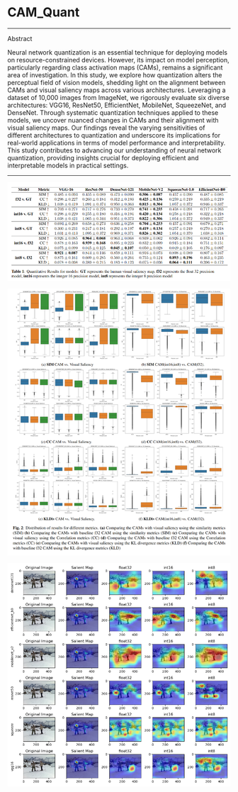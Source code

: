 # CAM_Quant

---
Abstract

Neural network quantization is an essential technique for deploying models on resource-constrained devices. However, its impact on model perception, particularly regarding class activation maps (CAMs), remains a significant area of investigation. In this study, we explore how quantization alters the perceptual field of vision models, shedding light on the alignment between CAMs and visual saliency maps across various architectures. Leveraging a dataset of 10,000 images from ImageNet, we rigorously evaluate six diverse architectures: VGG16, ResNet50, EfficientNet, MobileNet, SqueezeNet, and DenseNet. Through systematic quantization techniques applied to these models, we uncover nuanced changes in CAMs and their alignment with visual saliency maps. Our findings reveal the varying sensitivities of different architectures to quantization and underscore its implications for real-world applications in terms of model performance and interpretability. This study contributes to advancing our understanding of neural network quantization, providing insights crucial for deploying efficient and interpretable models in practical settings.


---


![Table Quantitative Results](imgs/quant_tab.png)

![Figure Quantitative Results](imgs/quant_graph.png)


![Figure Qualitative Results](imgs/ILSVRC2012_val_00000002.png)

